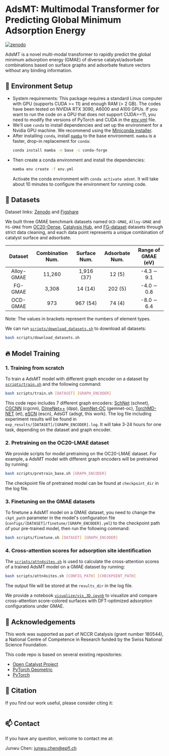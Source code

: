 # AdsMT: Multimodal Transformer for Predicting Global Minimum Adsorption Energy

<!-- [![arXiv](https://img.shields.io/badge/arXiv-2312.13136-b31b1b.svg)](https://arxiv.org/abs/2312.13136) -->
[![zenodo](https://zenodo.org/badge/DOI/10.5281/zenodo.12104162.svg)](https://doi.org/10.5281/zenodo.12104162)

AdsMT is a novel multi-modal transformer to rapidly predict the global minimum adsorption energy (GMAE) of diverse catalyst/adsorbate combinations based on surface graphs and adsorbate feature vectors without any binding information.

<!-- The fast assessment of the global minimum adsorption energy (GMAE) between catalyst surfaces and adsorbates is crucial for large-scale catalyst screening. However, multiple adsorption sites and numerous possible adsorption configurations for each surface/adsorbate combination make it prohibitively expensive to calculate the GMAE through density functional theory (DFT). Thus, we designed a novel multi-modal transformer called AdsMT to rapidly predict the GMAE based on surface graphs and adsorbate feature vectors without any binding information. -->
<!-- Three diverse benchmark datasets were constructed for this challenging GMAE prediction task. Our AdsMT framework demonstrates excellent performance by adopting the tailored graph encoder and transfer learning, achieving mean absolute errors of 0.09, 0.14, and 0.39 eV, respectively. Beyond GMAE prediction, AdsMT's cross-attention scores showcase the interpretable potential to identify the most energetically favorable adsorption sites. Additionally, uncertainty quantification was integrated into AdsMT to further enhance its trustworthiness in experimental catalyst discovery. -->


## 🚀 Environment Setup
- System requirements: This package requires a standard Linux computer with GPU (supports CUDA >= 11) and enough RAM (> 2 GB). The codes have been tested on NVIDIA RTX 3090, A6000 and A100 GPUs. If you want to run the code on a GPU that does not support CUDA>=11, you need to modify the versions of PyTorch and CUDA in the [env.yml](env.yml) file.
- We'll use `conda` to install dependencies and set up the environment for a Nvidia GPU machine.
We recommend using the [Miniconda installer](https://docs.conda.io/projects/miniconda/en/latest/miniconda-other-installer-links.html).
- After installing `conda`, install [`mamba`](https://mamba.readthedocs.io/en/latest/) to the base environment. `mamba` is a faster, drop-in replacement for `conda`:
    ```bash
    conda install mamba -n base -c conda-forge
    ```
- Then create a conda environment and install the dependencies:
    ```bash
    mamba env create -f env.yml
    ```
    Activate the conda environment with `conda activate adsmt`. It will take about 10 minutes to configure the environment for running code.

## 📌 Datasets
Dataset links: [Zenodo](https://doi.org/10.5281/zenodo.12104162) and [Figshare](https://doi.org/10.6084/m9.figshare.25966573)

We built three GMAE benchmark datasets named `OCD-GMAE`, `Alloy-GMAE` and `FG-GMAE` from [OC20-Dense](https://doi.org/10.1038/s41524-023-01121-5), [Catalysis Hub](https://doi.org/10.1038/s41597-019-0080-z), and [FG-dataset](https://doi.org/10.1038/s43588-023-00437-y) datasets through strict data cleaning, and each data point represents a unique combination of catalyst surface and adsorbate.

| Dataset | Combination Num. | Surface Num. | Adsorbate Num. | Range of GMAE (eV) |
|:--------:|:---------:|:----------:|:-----------:|:------:|
| Alloy-GMAE | 11,260 | 1,916 (37) | 12 (5) | -4.3 $\sim$ 9.1  |
| FG-GMAE | 3,308 | 14 (14)| 202 (5) | -4.0 $\sim$ 0.8  |
| OCD-GMAE | 973 | 967 (54) | 74 (4) | -8.0 $\sim$ 6.4  |

Note: The values in brackets represent the numbers of element types.


We can run [`scripts/download_datasets.sh`](scripts/download_datasets.sh) to download all datasets:
```bash
bash scripts/download_datasets.sh
```

## 🔥 Model Training

### 1. Training from scratch
To train a AdsMT model with different graph encoder on a dataset by [`scripts/train.sh`](scripts/train.sh) and the following command:
```bash
bash scripts/train.sh [DATASET] [GRAPH_ENCODER]
```
This code repo includes 7 different graph encoders:
[SchNet](https://arxiv.org/abs/1706.08566) (schnet), 
[CGCNN](https://doi.org/10.1103/PhysRevLett.120.145301) (cgcnn), 
[DimeNet++](https://arxiv.org/abs/2011.14115) (dpp),
[GemNet-OC](https://arxiv.org/abs/2204.02782) (gemnet-oc), 
[TorchMD-NET](https://arxiv.org/abs/2202.02541) (et), 
[eSCN](https://arxiv.org/abs/2302.03655) (escn), 
AdsGT (adsgt, this work). The log file including experiment results will be found in `exp_results/[DATASET]/[GRAPH_ENCODER].log`. It will take 3-24 hours for one task, depending on the dataset and graph encoder.

### 2. Pretraining on the OC20-LMAE dataset
We provide scripts for model pretraining on the OC20-LMAE dataset. For example, a AdsMT model with different graph encoders will be pretrained by running:
```bash
bash scripts/pretrain_base.sh [GRAPH_ENCODER]
```
The checkpoint file of pretrained model can be found at `checkpoint_dir` in the log file.

### 3. Finetuning on the GMAE datasets
To finetune a AdsMT model on a GMAE dataset, you need to change the `ckpt_path` parameter in the model's configuration file (`configs/[DATASET]/finetune/[GRAPH_ENCODER].yml`) to the checkpoint path of your pre-trained model, then run the following command:
```bash
bash scripts/finetune.sh [DATASET] [GRAPH_ENCODER]
```

### 4. Cross-attention scores for adsorption site identification
The [`scripts/attn4sites.sh`](scripts/attn4sites.sh) is used to calculate the cross-attention scores of a trained AdsMT model on a GMAE dataset by running:
```bash
bash scripts/attn4sites.sh [CONFIG_PATH] [CHECKPOINT_PATH]
```
The output file will be stored at the `results_dir` in the log file.

We provide a notebook [`visualize/vis_3D.ipynb`](visualize/vis_3D.ipynb) to visualize and compare cross-attention score-colored surfaces with DFT-optimized adsorption configurations under GMAE.

## 🌈 Acknowledgements
This work was supported as part of NCCR Catalysis (grant number 180544), a National Centre of Competence in Research funded by the Swiss National Science Foundation.

This code repo is based on several existing repositories:
- [Open Catalyst Project](https://github.com/Open-Catalyst-Project/ocp)
- [PyTorch Geometric](https://github.com/pyg-team/pytorch_geometric)
- [PyTorch](https://github.com/pytorch/pytorch)

## 📝 Citation
If you find our work useful, please consider citing it:
```bibtex

```

## 📫 Contact
If you have any question, welcome to contact me at:

Junwu Chen: junwu.chen@epfl.ch